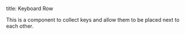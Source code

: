 title: Keyboard Row

This is a component to collect keys and allow them to be placed
next to each other.

